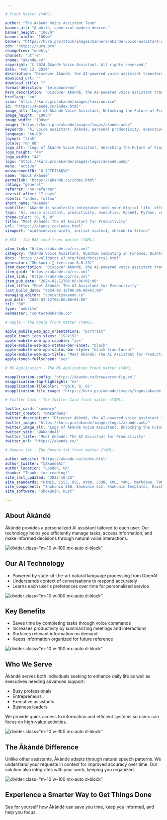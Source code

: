 ```yaml
---

# Front Matter (YAML)

author: "The Àkàndé Voice Assistant Team"
banner_alt: "A white, spherical modern device."
banner_height: "100vh"
banner_width: "100vw"
banner: "https://kura.pro/stock/images/banners/akande-voice-assistant-desk.webp"
cdn: "https://kura.pro"
changefreq: "weekly"
charset: "utf-8"
cname: "akande.co"
copyright: "© 2024 Àkàndé Voice Assistant. All rights reserved."
date: "Feb 12, 2024"
description: "Discover Àkàndé, the AI-powered voice assistant transforming personal and executive tasks with unparalleled efficiency and adaptability"
download_url: ""
download_title: ""
format-detection: "telephone=no"
hero_description: "Discover Àkàndé, the AI-powered voice assistant transforming personal and executive tasks with unparalleled efficiency and adaptability"
hreflang: "en"
icon: "https://kura.pro/akande/images/favicon.ico"
id: "https://akande.co/index.html"
image_alt: "Logo of Àkàndé Voice Assistant, Unlocking the Future of Finance."
image_height: "100vh"
image_width: "100vw"
image: "https://kura.pro/akande/images/logos/akande.webp"
keywords: "AI voice assistant, Àkàndé, personal productivity, executive briefing, OpenAI GPT integration, Python, digital communication, voice-activated technology, PDF summary generation, caching mechanism"
language: "en-GB"
layout: "link"
locale: "en_GB"
logo_alt: "Logo of Àkàndé Voice Assistant, Unlocking the Future of Finance."
logo_height: "44"
logo_width: "44"
logo: "https://kura.pro/akande/images/logos/akande.webp"
menu: "active"
measurementID: "G-3JTFJ56QVQ"
name: "About Àkàndé"
permalink: "https://akande.co/index.html"
rating: "general"
referrer: "no-referrer"
revisit-after: "7 days"
robots: "index, follow"
short_name: "akande"
subtitle: "Àkàndé is seamlessly integrated into your digital life, offering a convenient way to interact with technology. Engineered to function effortlessly with your devices, Àkàndé's voice assistant capabilities are accessible anywhere—at home, in the office, or on the go."
tags: "AI, voice assistant, productivity, executive, OpenAI, Python, communication, technology, innovation, Àkàndé"
theme-color: "0, 0, 0"
title: "Meet Àkàndé: The AI Assistant for Productivity"
url: "https://akande.co/index.html"
viewport: "width=device-width, initial-scale=1, shrink-to-fit=no"

# RSS - The RSS feed front matter (YAML).

atom_link: "https://akande.co/rss.xml"
category: "Àkàndé Voice Assistant, Quantum Computing in Finance, Quantum Risk Analysis, Quantum Cryptography in Banking, Quantum Key Distribution, Quantum-Resistant Cryptography, Quantum Banking, Future of Banking, Financial Industry Revolution, Quantum Computing Advancements, Quantum Computing Applications"
docs: "https://validator.w3.org/feed/docs/rss2.html"
generator: "Shokunin 🦀 (version 0.0.23)"
item_description: "Discover Àkàndé, the AI-powered voice assistant transforming personal and executive tasks with unparalleled efficiency and adaptability"
item_guid: "https://akande.co/rss.xml"
item_link: "https://akande.co/rss.xml"
item_pub_date: "2024-02-12T06:06:06+01:00"
item_title: "Meet Àkàndé: The AI Assistant for Productivity"
last_build_date: "2024-02-12T06:06:06+01:00"
managing_editor: "contact@akande.co"
pub_date: "2024-02-12T06:06:06+01:00"
ttl: "60"
type: "website"
webmaster: "contact@akande.co"

# Apple - The Apple front matter (YAML).

apple_mobile_web_app_orientations: "portrait"
apple_touch_icon_sizes: "192x192"
apple-mobile-web-app-capable: "yes"
apple-mobile-web-app-status-bar-inset: "black"
apple-mobile-web-app-status-bar-style: "black-translucent"
apple-mobile-web-app-title: "Meet Àkàndé: The AI Assistant for Productivity"
apple-touch-fullscreen: "yes"

# MS Application - The MS Application front matter (YAML).

msapplication-config: "https://akande.co/browserconfig.xml"
msapplication-tap-highlight: "no"
msapplication-TileColor: "rgb(0, 0, 0)"
msapplication_tile_image: "https://kura.pro/akande/images/logos/akande.webp"

# Twitter Card - The Twitter Card front matter (YAML).

twitter_card: "summary"
twitter_creator: "@AkandeAI"
twitter_description: "Discover Àkàndé, the AI-powered voice assistant transforming personal and executive tasks with unparalleled efficiency and adaptability"
twitter_image: "https://kura.pro/akande/images/logos/akande.webp"
twitter_image_alt: "Logo of Àkàndé Voice Assistant, Unlocking the Future of Finance."
twitter_site: "@AkandeAI"
twitter_title: "Meet Àkàndé: The AI Assistant for Productivity"
twitter_url: "https://akande.co/"

# Humans.txt - The Humans.txt front matter (YAML).

author_website: "https://akande.co/index.html"
author_twitter: "@AkandeAI"
author_location: "London, UK"
thanks: "Thanks for reading!"
site_last_updated: "2023-10-22"
site_standards: "HTML5, CSS3, RSS, Atom, JSON, XML, YAML, Markdown, TOML"
site_components: "Shokunin SSG, Shokunin CLI, Shokunin Templates, Kaishi Templates, Kaishi Themes"
site_software: "Shokunin, Rust"

---
```


## About Àkàndé

Àkàndé provides a personalized AI assistant tailored to each user. Our technology helps you efficiently manage tasks, access information, and make informed decisions through natural voice interactions.

![divider][divider].class=\"m-10 w-100 mx-auto d-block\"

## Our AI Technology

- Powered by state-of-the-art natural language processing from OpenAI
- Understands context of conversations to respond accurately
- Learns each user's preferences over time for personalized service

![divider][divider].class=\"m-10 w-100 mx-auto d-block\"

## Key Benefits

- Saves time by completing tasks through voice commands
- Increases productivity by summarizing meetings and interactions
- Surfaces relevant information on demand
- Keeps information organized for future reference

![divider][divider].class=\"m-10 w-100 mx-auto d-block\"

## Who We Serve

Àkàndé serves both individuals seeking to enhance daily life as well as executives needing advanced support:

- Busy professionals
- Entrepreneurs
- Executive assistants
- Business leaders

We provide quick access to information and efficient systems so users can focus on high-value activities.

![divider][divider].class=\"m-10 w-100 mx-auto d-block\"

## The Àkàndé Difference

Unlike other assistants, Àkàndé adapts through natural speech patterns. We understand your requests in context for improved accuracy over time. Our solution also integrates with your work, keeping you organized.

![divider][divider].class=\"m-10 w-100 mx-auto d-block\"

## Experience a Smarter Way to Get Things Done

See for yourself how Àkàndé can save you time, keep you informed, and help you focus.

[divider]: https://kura.pro/common/images/elements/divider.svg "Divider"
